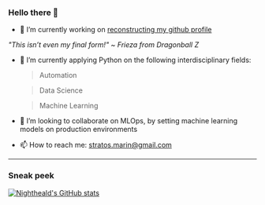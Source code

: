 ### Hello there 👋

- 🔭 I’m currently working on <ins>reconstructing my github profile</ins>

_"This isn’t even my final form!" ~ Frieza from Dragonball Z_


- 🌱 I’m currently applying Python on the following interdisciplinary fields:
  > Automation
   
  > Data Science
  
  > Machine Learning


- 👯 I’m looking to collaborate on MLOps, by setting machine learning models on production environments
- 📫 How to reach me: stratos.marin@gmail.com

---
### Sneak peek
[![Nightheald's GitHub stats](https://github-readme-stats.vercel.app/api?username=Nightherald)](https://github.com/anuraghazra/github-readme-stats)

<!--
**Nightherald/Nightherald** is a ✨ _special_ ✨ repository because its `README.md` (this file) appears on your GitHub profile.

Here are some ideas to get you started:
- 🤔 I’m looking for help with ...
- 💬 Ask me about ...
- 😄 Pronouns: ...
- ⚡ Fun fact: ...
- Education
- Position
- Interests
- Software Stack

-->
